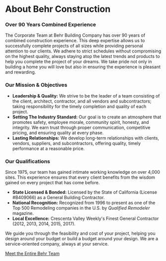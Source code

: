 # About Behr Construction

### Over 90 Years Combined Experience

The Corporate Team at Behr Building Company has over 90 years of combined construction experience. This deep expertise allows us to successfully complete projects of all sizes while providing personal attention to our clients. We adhere to strict schedules without compromising on the highest quality, always staying atop the latest trends and products to help you complete the project of your dreams. We take pride not only in building a home you will love but also in ensuring the experience is pleasant and rewarding.

### Our Mission & Objectives

*   **Leadership & Quality:** We strive to be the leader of a team consisting of the client, architect, contractor, and all vendors and subcontractors; taking responsibility for the timely completion and quality of each project.
*   **Setting The Industry Standard:** Our goal is to create an atmosphere that promotes safety, employee morale, community spirit, honesty, and integrity. We earn trust through proper communication, competitive pricing, and ensuring quality at every phase.
*   **Lasting Relationships:** We develop long-term relationships with clients, vendors, suppliers, and subcontractors, offering quality, timely performance at a reasonable price.

### Our Qualifications

Since 1975, our team has gained intimate working knowledge on over 4,000 sites. This experience ensures that every client benefits from the wisdom gained on every project that has come before.

*   **State Licensed & Bonded:** Licensed by the State of California (License #B409066) as a General Building Contractor.
*   **National Recognition:** Recognized from 1996 to present as one of the Top 500 Remodeling companies in the U.S. by *Qualified Remodeler* magazine.
*   **Local Excellence:** Crescenta Valley Weekly's Finest General Contractor (2012, 2013, 2014, 2015, 2017).

We guide you through the feasibility and cost of your project, helping you design around your budget or build a budget around your design. We are a service-oriented company, always at your service.

[Meet the Entire Behr Team](/team.md)